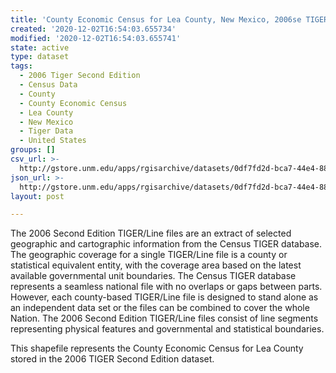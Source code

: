 ```yaml
---
title: 'County Economic Census for Lea County, New Mexico, 2006se TIGER'
created: '2020-12-02T16:54:03.655734'
modified: '2020-12-02T16:54:03.655741'
state: active
type: dataset
tags:
  - 2006 Tiger Second Edition
  - Census Data
  - County
  - County Economic Census
  - Lea County
  - New Mexico
  - Tiger Data
  - United States
groups: []
csv_url: >-
  http://gstore.unm.edu/apps/rgisarchive/datasets/0df7fd2d-bca7-44e4-88bf-ac6c2e11bb2a/tgr2006se_lea_ctyec.derived.csv
json_url: >-
  http://gstore.unm.edu/apps/rgisarchive/datasets/0df7fd2d-bca7-44e4-88bf-ac6c2e11bb2a/tgr2006se_lea_ctyec.derived.json
layout: post

---
```

The 2006 Second Edition TIGER/Line files are an extract of selected geographic and cartographic information from the Census TIGER database.  The geographic coverage for a single TIGER/Line file is a county or statistical equivalent entity, with the coverage area based on the latest available governmental unit boundaries. The Census TIGER database represents a seamless national file with no overlaps or gaps between parts.  However, each county-based TIGER/Line file is designed to stand alone as an independent data set or the files can be combined to cover the whole Nation.  The 2006 Second Edition  TIGER/Line files consist of line segments representing physical features and governmental and statistical boundaries.  

This shapefile represents the County Economic Census for Lea County stored in the 2006 TIGER Second Edition dataset.
